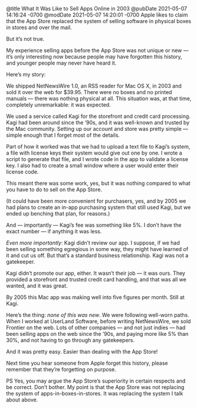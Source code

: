 @title What It Was Like to Sell Apps Online in 2003
@pubDate 2021-05-07 14:16:24 -0700
@modDate 2021-05-07 14:20:01 -0700
Apple likes to claim that the App Store replaced the system of selling software in physical boxes in stores and over the mail.

But it’s not true.

My experience selling apps before the App Store was not unique or new — it’s only interesting now because people may have forgotten this history, and younger people may never have heard it.

Here’s my story:

We shipped NetNewsWire 1.0, an RSS reader for Mac OS X, in 2003 and sold it over the web for $39.95. There were no boxes and no printed manuals — there was nothing physical at all. This situation was, at that time, completely unremarkable: it was expected.

We used a service called Kagi for the storefront and credit card processing. Kagi had been around since the ’90s, and it was well-known and trusted by the Mac community. Setting up our account and store was pretty simple — simple enough that I forget most of the details.

Part of how it worked was that we had to upload a text file to Kagi’s system, a file with license keys their system would give out one by one. I wrote a script to generate that file, and I wrote code in the app to validate a license key. I also had to create a small window where a user would enter their license code.

This meant there was some work, yes, but it was nothing compared to what you have to do to sell on the App Store.

(It could have been more convenient for purchasers, yes, and by 2005 we had plans to create an in-app purchasing system that still used Kagi, but we ended up benching that plan, for reasons.)

And — importantly — Kagi’s fee was something like 5%. I don’t have the exact number — if anything it was less.

*Even more importantly*: Kagi didn’t review our app. I suppose, if we had been selling something egregious in some way, they might have learned of it and cut us off. But that’s a standard business relationship. Kagi was not a gatekeeper.

Kagi didn’t promote our app, either. It wasn’t their job — it was ours. They provided a storefront and trusted credit card handling, and that was all we wanted, and it was great.

By 2005 this Mac app was making well into five figures per month. Still at Kagi.

Here’s the thing: *none of this was new*. We were following well-worn paths. When I worked at UserLand Software, before writing NetNewsWire, we sold Frontier on the web. Lots of other companies — and not just indies — had been selling apps on the web since the ’90s, and paying more like 5% than 30%, and not having to go through any gatekeepers.

And it was pretty easy. Easier than dealing with the App Store!

Next time you hear someone from Apple forget this history, please remember that they’re forgetting on purpose.

PS Yes, you may argue the App Store’s superiority in certain respects and be correct. Don’t bother. My point is that the App Store was not replacing the system of apps-in-boxes-in-stores. It was replacing the system I talk about above.

